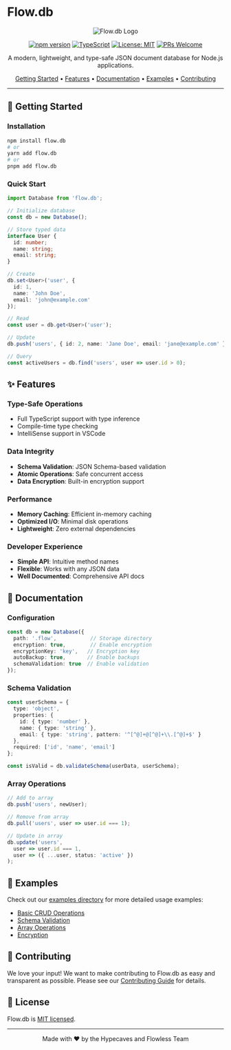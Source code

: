 # Flow.db

<div align="center">

![Flow.db Logo](assets/logo.png)

[![npm version](https://img.shields.io/npm/v/flow.db.svg?style=flat-square)](https://www.npmjs.com/package/flow.db)
[![TypeScript](https://img.shields.io/badge/TypeScript-Ready-blue?style=flat-square&logo=typescript)](https://www.typescriptlang.org/)
[![License: MIT](https://img.shields.io/badge/License-MIT-yellow.svg?style=flat-square)](https://opensource.org/licenses/MIT)
[![PRs Welcome](https://img.shields.io/badge/PRs-welcome-brightgreen.svg?style=flat-square)](CONTRIBUTING.md)

A modern, lightweight, and type-safe JSON document database for Node.js applications.

[Getting Started](#getting-started) •
[Features](#features) •
[Documentation](#documentation) •
[Examples](#examples) •
[Contributing](#contributing)

</div>

---

## 🚀 Getting Started

### Installation

```bash
npm install flow.db
# or
yarn add flow.db
# or
pnpm add flow.db
```

### Quick Start

```typescript
import Database from 'flow.db';

// Initialize database
const db = new Database();

// Store typed data
interface User {
  id: number;
  name: string;
  email: string;
}

// Create
db.set<User>('user', {
  id: 1,
  name: 'John Doe',
  email: 'john@example.com'
});

// Read
const user = db.get<User>('user');

// Update
db.push('users', { id: 2, name: 'Jane Doe', email: 'jane@example.com' });

// Query
const activeUsers = db.find('users', user => user.id > 0);
```

## ✨ Features

### Type-Safe Operations
- Full TypeScript support with type inference
- Compile-time type checking
- IntelliSense support in VSCode

### Data Integrity
- **Schema Validation**: JSON Schema-based validation
- **Atomic Operations**: Safe concurrent access
- **Data Encryption**: Built-in encryption support

### Performance
- **Memory Caching**: Efficient in-memory caching
- **Optimized I/O**: Minimal disk operations
- **Lightweight**: Zero external dependencies

### Developer Experience
- **Simple API**: Intuitive method names
- **Flexible**: Works with any JSON data
- **Well Documented**: Comprehensive API docs

## 📖 Documentation

### Configuration

```typescript
const db = new Database({
  path: '.flow',           // Storage directory
  encryption: true,        // Enable encryption
  encryptionKey: 'key',   // Encryption key
  autoBackup: true,       // Enable backups
  schemaValidation: true  // Enable validation
});
```

### Schema Validation

```typescript
const userSchema = {
  type: 'object',
  properties: {
    id: { type: 'number' },
    name: { type: 'string' },
    email: { type: 'string', pattern: '^[^@]+@[^@]+\\.[^@]+$' }
  },
  required: ['id', 'name', 'email']
};

const isValid = db.validateSchema(userData, userSchema);
```

### Array Operations

```typescript
// Add to array
db.push('users', newUser);

// Remove from array
db.pull('users', user => user.id === 1);

// Update in array
db.update('users', 
  user => user.id === 1,
  user => ({ ...user, status: 'active' })
);
```

## 🎯 Examples

Check out our [examples directory](examples/) for more detailed usage examples:

- [Basic CRUD Operations](examples/basic-crud.ts)
- [Schema Validation](examples/schema-validation.ts)
- [Array Operations](examples/array-operations.ts)
- [Encryption](examples/encryption.ts)

## 🤝 Contributing

We love your input! We want to make contributing to Flow.db as easy and transparent as possible. Please see our [Contributing Guide](CONTRIBUTING.md) for details.

## 📝 License

Flow.db is [MIT licensed](LICENSE).

---

<div align="center">

Made with ❤️ by the Hypecaves and Flowless Team

</div> 